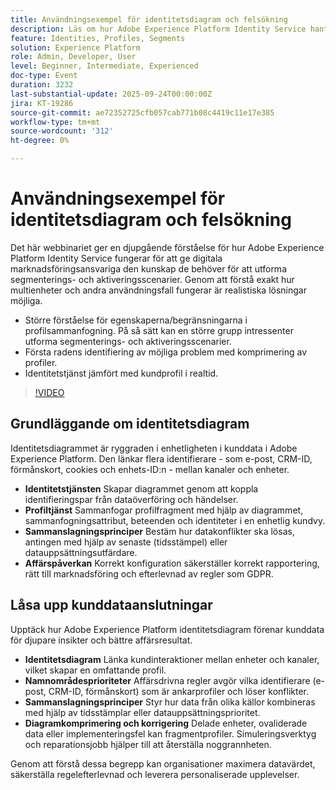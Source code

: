 ```yaml
---
title: Användningsexempel för identitetsdiagram och felsökning
description: Läs om hur Adobe Experience Platform Identity Service hanterar segmentering, aktivering och sammanslagning av profiler för att lösa marknadsföringsutmaningar i verkligheten.
feature: Identities, Profiles, Segments
solution: Experience Platform
role: Admin, Developer, User
level: Beginner, Intermediate, Experienced
doc-type: Event
duration: 3232
last-substantial-update: 2025-09-24T00:00:00Z
jira: KT-19286
source-git-commit: ae72352725cfb057cab771b08c4419c11e17e385
workflow-type: tm+mt
source-wordcount: '312'
ht-degree: 0%

---
```



# Användningsexempel för identitetsdiagram och felsökning

Det här webbinariet ger en djupgående förståelse för hur Adobe Experience Platform Identity Service fungerar för att ge digitala marknadsföringsansvariga den kunskap de behöver för att utforma segmenterings- och aktiveringsscenarier. Genom att förstå exakt hur multienheter och andra användningsfall fungerar är realistiska lösningar möjliga.

* Större förståelse för egenskaperna/begränsningarna i profilsammanfogning. På så sätt kan en större grupp intressenter utforma segmenterings- och aktiveringsscenarier.
* Första radens identifiering av möjliga problem med komprimering av profiler.
* Identitetstjänst jämfört med kundprofil i realtid.

>[!VIDEO](https://video.tv.adobe.com/v/3475214/?learn=on&enablevpops)

## Grundläggande om identitetsdiagram

Identitetsdiagrammet är ryggraden i enhetligheten i kunddata i Adobe Experience Platform. Den länkar flera identifierare - som e-post, CRM-ID, förmånskort, cookies och enhets-ID:n - mellan kanaler och enheter.

* **Identitetstjänsten** Skapar diagrammet genom att koppla identifieringspar från dataöverföring och händelser.
* **Profiltjänst** Sammanfogar profilfragment med hjälp av diagrammet, sammanfogningsattribut, beteenden och identiteter i en enhetlig kundvy.
* **Sammanslagningsprinciper** Bestäm hur datakonflikter ska lösas, antingen med hjälp av senaste (tidsstämpel) eller datauppsättningsutfärdare.
* **Affärspåverkan** Korrekt konfiguration säkerställer korrekt rapportering, rätt till marknadsföring och efterlevnad av regler som GDPR.

## Låsa upp kunddataanslutningar

Upptäck hur Adobe Experience Platform identitetsdiagram förenar kunddata för djupare insikter och bättre affärsresultat.

* **Identitetsdiagram** Länka kundinteraktioner mellan enheter och kanaler, vilket skapar en omfattande profil.
* **Namnområdesprioriteter** Affärsdrivna regler avgör vilka identifierare (e-post, CRM-ID, förmånskort) som är ankarprofiler och löser konflikter.
* **Sammanslagningsprinciper** Styr hur data från olika källor kombineras med hjälp av tidsstämplar eller datauppsättningsprioritet.
* **Diagramkomprimering och korrigering** Delade enheter, ovaliderade data eller implementeringsfel kan fragmentprofiler. Simuleringsverktyg och reparationsjobb hjälper till att återställa noggrannheten.

Genom att förstå dessa begrepp kan organisationer maximera datavärdet, säkerställa regelefterlevnad och leverera personaliserade upplevelser.

